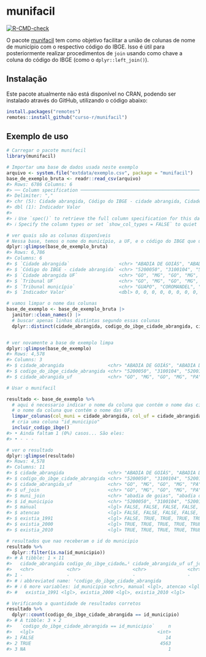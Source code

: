 
<!-- README.md is generated from README.Rmd. Please edit that file -->

# munifacil

<!-- badges: start -->

[![R-CMD-check](https://github.com/curso-r/munifacil/actions/workflows/check-standard.yaml/badge.svg)](https://github.com/curso-r/munifacil/actions/workflows/check-standard.yaml)

<!-- badges: end -->

O pacote [munifacil](https://curso-r.github.io/munifacil/) tem como
objetivo facilitar a união de colunas de nome de município com o
respectivo código do IBGE. Isso é útil para posteriormente realizar
procedimentos de `join` usando como chave a coluna do código do IBGE
(como o `dplyr::left_join()`).

## Instalação

Este pacote atualmente não está disponível no CRAN, podendo ser
instalado através do GitHub, utilizando o código abaixo:

``` r
install.packages("remotes")
remotes::install_github("curso-r/munifacil")
```

## Exemplo de uso

``` r
# Carregar o pacote munifacil
library(munifacil)

# Importar uma base de dados usada neste exemplo
arquivo <- system.file("extdata/exemplo.csv", package = "munifacil")
base_de_exemplo_bruta <- readr::read_csv(arquivo)
#> Rows: 6786 Columns: 6
#> ── Column specification ────────────────────────────────────────────────────────
#> Delimiter: ","
#> chr (5): Cidade abrangida, Código do IBGE - cidade abrangida, Cidade abrangi...
#> dbl (1): Indicador Valor
#> 
#> ℹ Use `spec()` to retrieve the full column specification for this data.
#> ℹ Specify the column types or set `show_col_types = FALSE` to quiet this message.

# ver quais são as colunas disponíveis
# Nessa base, temos o nome do município, a UF, e o código do IBGE que usaremos para validar posteriormente
dplyr::glimpse(base_de_exemplo_bruta)
#> Rows: 6,786
#> Columns: 6
#> $ `Cidade abrangida`                  <chr> "ABADIA DE GOIÁS", "ABADIA DOS DOU…
#> $ `Código do IBGE - cidade abrangida` <chr> "5200050", "3100104", "5200100", "…
#> $ `Cidade abrangida UF`               <chr> "GO", "MG", "GO", "MG", "PA", "CE"…
#> $ `Tribunal UF`                       <chr> "GO", "MG", "GO", "MG", "PA", "CE"…
#> $ `Tribunal município`                <chr> "GUAPO", "COROMANDEL", "ABADIÂNIA"…
#> $ `Indicador Valor`                   <dbl> 0, 0, 0, 0, 0, 0, 0, 0, 0, 0, 0, 0…

# vamos limpar o nome das colunas
base_de_exemplo <- base_de_exemplo_bruta |> 
  janitor::clean_names() |> 
  # buscar apenas linhas distintas segundo essas colunas
  dplyr::distinct(cidade_abrangida, codigo_do_ibge_cidade_abrangida, cidade_abrangida_uf)


# ver novamente a base de exemplo limpa
dplyr::glimpse(base_de_exemplo)
#> Rows: 4,578
#> Columns: 3
#> $ cidade_abrangida                <chr> "ABADIA DE GOIÁS", "ABADIA DOS DOURADO…
#> $ codigo_do_ibge_cidade_abrangida <chr> "5200050", "3100104", "5200100", "3100…
#> $ cidade_abrangida_uf             <chr> "GO", "MG", "GO", "MG", "PA", "CE", "P…

# Usar o munifacil

resultado <- base_de_exemplo %>% 
  # aqui é necessario indicar o nome da coluna que contém o nome das cidades, e 
  # o nome da coluna que contém o nome das UFs
  limpar_colunas(col_muni = cidade_abrangida, col_uf = cidade_abrangida_uf) %>% 
  # cria uma coluna "id_municipio"
  incluir_codigo_ibge()
#> • Ainda faltam 1 (0%) casos... São eles:
#> • - - -

# ver o resultado
dplyr::glimpse(resultado)
#> Rows: 4,578
#> Columns: 11
#> $ cidade_abrangida                <chr> "ABADIA DE GOIÁS", "ABADIA DOS DOURADO…
#> $ codigo_do_ibge_cidade_abrangida <chr> "5200050", "3100104", "5200100", "3100…
#> $ cidade_abrangida_uf             <chr> "GO", "MG", "GO", "MG", "PA", "CE", "P…
#> $ uf_join                         <chr> "GO", "MG", "GO", "MG", "PA", "CE", "P…
#> $ muni_join                       <chr> "abadia de goias", "abadia dos dourado…
#> $ id_municipio                    <chr> "5200050", "3100104", "5200100", "3100…
#> $ manual                          <lgl> FALSE, FALSE, FALSE, FALSE, FALSE, FAL…
#> $ atencao                         <lgl> FALSE, FALSE, FALSE, FALSE, FALSE, FAL…
#> $ existia_1991                    <lgl> FALSE, TRUE, TRUE, TRUE, TRUE, TRUE, T…
#> $ existia_2000                    <lgl> TRUE, TRUE, TRUE, TRUE, TRUE, TRUE, TR…
#> $ existia_2010                    <lgl> TRUE, TRUE, TRUE, TRUE, TRUE, TRUE, TR…

# resultados que nao receberam o id do municipio
resultado %>% 
  dplyr::filter(is.na(id_municipio))
#> # A tibble: 1 × 11
#>   cidade_abrangida codigo_do_ibge_cidade…¹ cidade_abrangida_uf uf_join muni_join
#>   <chr>            <chr>                   <chr>               <chr>   <chr>    
#> 1 -                -                       -                   -       -        
#> # ℹ abbreviated name: ¹​codigo_do_ibge_cidade_abrangida
#> # ℹ 6 more variables: id_municipio <chr>, manual <lgl>, atencao <lgl>,
#> #   existia_1991 <lgl>, existia_2000 <lgl>, existia_2010 <lgl>

# Verificando a quantidade de resultados corretos
resultado %>% 
  dplyr::count(codigo_do_ibge_cidade_abrangida == id_municipio)
#> # A tibble: 3 × 2
#>   `codigo_do_ibge_cidade_abrangida == id_municipio`     n
#>   <lgl>                                             <int>
#> 1 FALSE                                                14
#> 2 TRUE                                               4563
#> 3 NA                                                    1
```
